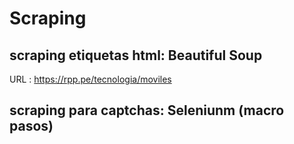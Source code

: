 # Scraping

## scraping etiquetas html: Beautiful Soup

URL : https://rpp.pe/tecnologia/moviles

## scraping para captchas: Seleniunm (macro pasos)
